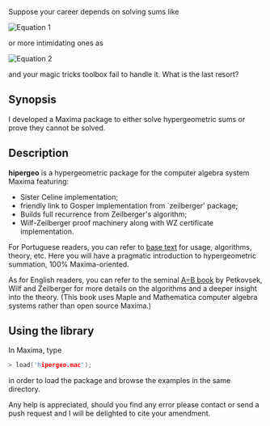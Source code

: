 Suppose your career depends on solving sums like

![Equation 1](http://s9.postimg.org/i1jtfiy57/eq1.png)

or more intimidating ones as

![Equation 2](http://s27.postimg.org/pwodij5bj/eq2.png)

and your magic tricks toolbox fail to handle it.
What is the last resort?

## Synopsis

I developed a Maxima package to either solve hypergeometric sums or prove they cannot be solved.

## Description

__hipergeo__ is a hypergeometric package for the computer algebra system Maxima featuring:

- Sister Celine implementation;
- friendly link to Gosper implementation from `zeilberger' package;
- Builds full recurrence from Zeilberger's algorithm;
- Wilf-Zeilberger proof machinery along with WZ certificate implementation.

For Portuguese readers, you can refer to [base text](./dissertation-pt_BR.pdf) for usage, algorithms,
theory, etc.
Here you will have a pragmatic introduction to hypergeometric summation, 100% Maxima-oriented.

As for English readers, you can refer to the seminal
[A=B book](http://www.amazon.com/A-B-Marko-Petkovsek/dp/1568810636)
by Petkovsek, Wilf and Zeilberger for more details on the algorithms and a deeper insight into the theory.
(This book uses Maple and Mathematica computer algebra systems rather than open source Maxima.)

## Using the library

In Maxima, type

```c
> load('hipergeo.mac');
```

in order to load the package and browse the examples in the same directory.

Any help is appreciated, should you find any error please contact or send a push
request and I will be delighted to cite your amendment.
